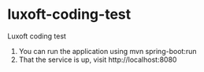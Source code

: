 # luxoft-coding-test
Luxoft coding test

1. You can run the application using mvn spring-boot:run
2. That the service is up, visit http://localhost:8080
